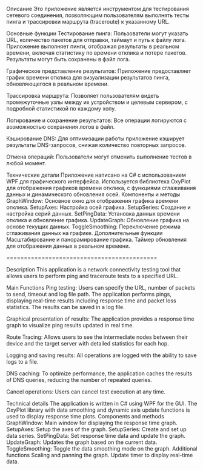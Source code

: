 Описание
Это приложение является инструментом для тестирования сетевого соединения, позволяющим пользователям выполнять тесты пинга и трассировки маршрута (traceroute) к указанному URL.

Основные функции
Тестирование пинга: Пользователи могут указать URL, количество пакетов для отправки, таймаут и путь к файлу лога. Приложение выполняет пинги, отображая результаты в реальном времени, включая статистику по времени отклика и потере пакетов. Результаты могут быть сохранены в файл лога.

Графическое представление результатов: Приложение предоставляет график времени отклика для визуализации результатов пинга, обновляющегося в реальном времени.

Трассировка маршрута: Позволяет пользователям видеть промежуточные узлы между их устройством и целевым сервером, с подробной статистикой по каждому хопу.

Логирование и сохранение результатов: Все операции логируются с возможностью сохранения логов в файл.

Кэширование DNS: Для оптимизации работы приложение кэширует результаты DNS-запросов, снижая количество повторных запросов.

Отмена операций: Пользователи могут отменить выполнение тестов в любой момент.

Технические детали
Приложение написано на C# с использованием WPF для графического интерфейса.
Используется библиотека OxyPlot для отображения графиков времени отклика, с функциями сглаживания данных и динамического обновления осей.
Компоненты и методы
GraphWindow: Основное окно для отображения графика времени отклика.
SetupAxes: Настройка осей графика.
SetupSeries: Создание и настройка серий данных.
SetPingData: Установка данных времени отклика и обновление графика.
UpdateGraph: Обновление графика на основе текущих данных.
ToggleSmoothing: Переключение режима сглаживания данных на графике.
Дополнительные функции
Масштабирование и панорамирование графика.
Таймер обновления для отображения данных в реальном времени.

===========================================


Description
This application is a network connectivity testing tool that allows users to perform ping and traceroute tests to a specified URL.

Main Functions
Ping testing: Users can specify the URL, number of packets to send, timeout and log file path. The application performs pings, displaying real-time results including response time and packet loss statistics. The results can be saved in a log file.

Graphical presentation of results: The application provides a response time graph to visualize ping results updated in real time.

Route Tracing: Allows users to see the intermediate nodes between their device and the target server with detailed statistics for each hop.

Logging and saving results: All operations are logged with the ability to save logs to a file.

DNS caching: To optimize performance, the application caches the results of DNS queries, reducing the number of repeated queries.

Cancel operations: Users can cancel test execution at any time.

Technical details
The application is written in C# using WPF for the GUI.
The OxyPlot library with data smoothing and dynamic axis update functions is used to display response time plots.
Components and methods
GraphWindow: Main window for displaying the response time graph.
SetupAxes: Setup the axes of the graph.
SetupSeries: Create and set up data series.
SetPingData: Set response time data and update the graph.
UpdateGraph: Updates the graph based on the current data.
ToggleSmoothing: Toggle the data smoothing mode on the graph.
Additional functions
Scaling and panning the graph.
Update timer to display real-time data.
